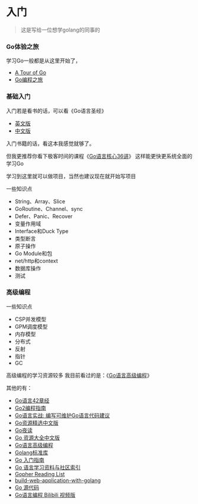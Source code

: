 # 入门

> 这是写给一位想学golang的同事的

### Go体验之旅
学习Go一般都是从这里开始了，
- [A Tour of Go](https://tour.golang.org/)
- [Go编程之旅](https://tour.go-zh.org/welcome/1)

### 基础入门
入门若是看书的话，可以看《Go语言圣经》
- [英文版](http://www.gopl.io/)
- [中文版](https://books.studygolang.com/gopl-zh/)

入门书籍的话，看这本我感觉就够了。

但我更推荐你看下极客时间的课程《[Go语言核心36讲](https://time.geekbang.org/column/intro/112)》
这样能更快更系统全面的学习Go

学习到这里就可以做项目，当然也建议现在就开始写项目

一些知识点
- String、Array、Slice
- GoRoutine、Channel、sync
- Defer、Panic、Recover
- 变量作用域
- Interface和Duck Type
- 类型断言
- 原子操作
- Go Module和包
- net/http和context
- 数据库操作
- 测试

### 高级编程
一些知识点
- CSP并发模型
- GPM调度模型
- 内存模型
- 分布式
- 反射
- 指针
- GC

高级编程的学习资源较多
我目前看过的是：《[Go语言高级编程](https://github.com/chai2010/advanced-go-programming-book)》

其他的有：

- [Go语言42章经](https://github.com/ffhelicopter/Go42)
- [Go2编程指南](https://github.com/chai2010/go2-book)
- [Go语言实战: 编写可维护Go语言代码建议](https://github.com/llitfkitfk/go-best-practice)
- [Go资源精选中文版](https://github.com/chai2010/awesome-go-zh)
- [Go夜读](https://github.com/developer-learning/reading-go)
- [Go 资源大全中文版](https://github.com/jobbole/awesome-go-cn)
- [Go语言高级编程](https://github.com/chai2010/advanced-go-programming-book)
- [Golang标准库](https://github.com/polaris1119/The-Golang-Standard-Library-by-Example)
- [Go 入门指南](https://github.com/Unknwon/the-way-to-go_ZH_CN)
- [Go 语言学习资料与社区索引](https://github.com/Unknwon/go-study-index)
- [Gopher Reading List](https://github.com/enocom/gopher-reading-list)
- [build-web-application-with-golang](https://github.com/astaxie/build-web-application-with-golang)
- [Go 源代码](https://github.com/golang/go)
- [Go语言编程 Bilibili 视频版](https://space.bilibili.com/10056291)